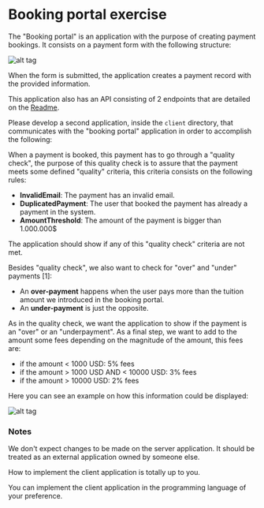 # Booking portal exercise

The "Booking portal" is an application with the purpose of
creating payment bookings. It consists on a payment form with the following structure:

![alt tag](https://user-images.githubusercontent.com/34654846/37901679-4a71cd5a-30f2-11e8-83f2-d18ec3f594aa.png)

When the form is submitted, the application creates a payment record with the provided information.

This application also has an API consisting of 2 endpoints that are detailed on the [Readme](server/README.md).

Please develop a second application, inside the ``client`` directory, that communicates with the "booking portal" application in order to accomplish the following:

When a payment is booked, this payment has to go through a "quality check", the purpose of this quality check is to assure that the payment meets some defined "quality" criteria, this criteria consists on the following rules:

* **InvalidEmail**: The payment has an invalid email.
* **DuplicatedPayment**: The user that booked the payment has already a payment in the system.
* **AmountThreshold**: The amount of the payment is bigger than 1.000.000$

The application should show if any of this "quality check" criteria are not met.

Besides "quality check", we also want to check for "over" and "under" payments [1]:

* An **over-payment** happens when the user pays more than the tuition amount we introduced in the booking portal.
* An **under-payment** is just the opposite.

As in the quality check, we want the application to show if the payment is an "over" or an "underpayment".
As a final step, we want to add to the amount some fees depending on the magnitude of the amount, this fees are:

* if the amount < 1000 USD: 5% fees
* if the amount > 1000 USD AND < 10000 USD: 3% fees
* if the amount > 10000 USD: 2% fees

Here you can see an example on how this information could be displayed:

![alt tag](https://user-images.githubusercontent.com/34654846/37902217-fe20f97e-30f3-11e8-9594-fe4d611344b0.png)

### Notes

We don't expect changes to be made on the server application. It should be treated as an external application owned by someone else.

How to implement the client application is totally up to you.

You can implement the client application in the programming language of your preference.
